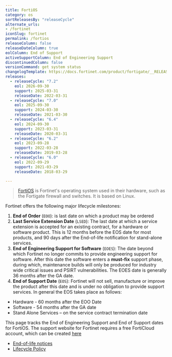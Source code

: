 ```yaml
---
title: FortiOS
category: os
sortReleasesBy: "releaseCycle"
alternate_urls:
- /fortinet
iconSlug: fortinet
permalink: /fortios
releaseColumn: false
releaseDateColumn: true
eolColumn: End of Support
activeSupportColumn: End of Engineering Support
discontinuedColumn: false
versionCommand: get system status
changelogTemplate: https://docs.fortinet.com/product/fortigate/__RELEASE_CYCLE__
releases:
  - releaseCycle: "7.2"
    eol: 2026-09-30
    support: 2025-03-31
    releaseDate: 2022-03-31
  - releaseCycle: "7.0"
    eol: 2025-09-30
    support: 2024-03-30
    releaseDate: 2021-03-30
  - releaseCycle: "6.4"
    eol: 2024-09-30
    support: 2023-03-31
    releaseDate: 2020-03-31
  - releaseCycle: "6.2"
    eol: 2023-09-28
    support: 2022-03-28
    releaseDate: 2019-03-28
  - releaseCycle: "6.0"
    eol: 2022-09-29
    support: 2021-03-29
    releaseDate: 2018-03-29

---
```


> [FortiOS][fortios] is Fortinet's operating system used in their hardware, such as the Fortigate firewall and switches. It is based on Linux.

Fortinet offers the following major lifecycle milestones:

1. **End of Order** (`EOO`): is last date on which a product may be ordered
2. **Last Service Extension Date** (`LSED`): The last date at which a service extension is accepted for an
existing contract, for a hardware or software product. This is 12 months before the EOS date for most products, and 90 days after the End-of-life notification for stand-alone services.
3. **End of Engineering Support for Software** (`EOES`): The date beyond which Fortinet no longer commits to
provide engineering support for software. After this date the software enters a **must-fix** support phase,
during which, maintenance builds will only be produced for industry wide critical issues and PSIRT
vulnerabilities. The EOES date is generally 36 months after the GA date.
4. **End of Support Date** (`EOS`): Fortinet will not sell, manufacture or improve the product after this date and is under no obligation to provide support services. In general the EOS takes place as follows:
  - Hardware - 60 months after the EOO Date
  - Software - 54 months after the GA date
  - Stand Alone Services – on the service contract termination date

This page tracks the End of Engineering Support and End of Support dates for FortiOS. The support website for Fortinet requires a free FortiCloud account, which can be created [here][signup]

* [End-of-life notices](https://support.fortinet.com/Information/ProductLifeCycle.aspx)
* [Lifecycle Policy](https://support.fortinet.com/Download/Fortinet_Life_Cycle_Policy.pdf)

[fortios]: https://www.fortinet.com/products/fortigate/fortios
[signup]: https://support.fortinet.com/cred/#/sign-up
